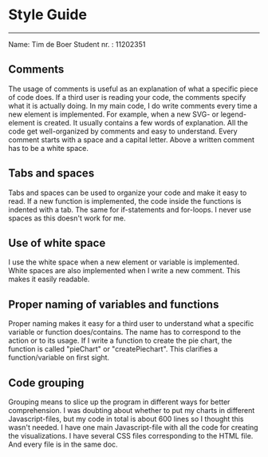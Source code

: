 # Style Guide
---
Name: Tim de Boer
Student nr. : 11202351

__Comments__
---
The usage of comments is useful as an explanation of what a specific piece of code does. If a third user is reading your code, the comments specify what it is actually doing. In my main code, I do write comments every time a new element is implemented. For example, when a new SVG- or legend-element is created. It usually contains a few words of explanation. All the code get well-organized by comments and easy to understand. Every comment starts with a space and a capital letter. Above a written comment has to be a white space.

__Tabs and spaces__
---
Tabs and spaces can be used to organize your code and make it easy to read. If a new function is implemented, the code inside the functions is indented with a tab. The same for if-statements and for-loops. I never use spaces as this doesn't work for me.

__Use of white space__
---
I use the white space when a new element or variable is implemented. White spaces are also implemented when I write a new comment. This makes it easily readable.

__Proper naming of variables and functions__
---
Proper naming makes it easy for a third user to understand what a specific variable or function does/contains. The name has to correspond to the action or to its usage. If I write a function to create the pie chart, the function is called "pieChart" or "createPiechart". This clarifies a function/variable on first sight.

__Code grouping__
---
Grouping means to slice up the program in different ways for better comprehension. I was doubting about whether to put my charts in different Javascript-files, but my code in total is about 600 lines so I thought this wasn't needed. I have one main Javascript-file with all the code for creating the visualizations. I have several CSS files corresponding to the HTML file. And every file is in the same doc. 
